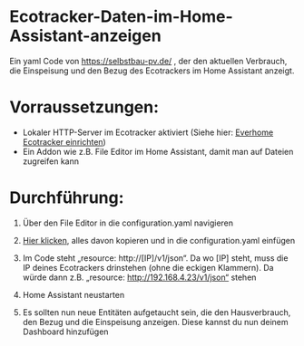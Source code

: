 # Ecotracker-Daten-im-Home-Assistant-anzeigen
Ein yaml Code von https://selbstbau-pv.de/ , der den aktuellen Verbrauch, die Einspeisung und den Bezug des Ecotrackers im Home Assistant anzeigt.

# Vorraussetzungen:
- Lokaler HTTP-Server im Ecotracker aktiviert (Siehe hier: [Everhome Ecotracker einrichten](https://selbstbau-pv.de/wiki/everhome-ecotracker-einrichten-smart-micro-solar/))
- Ein Addon wie z.B. File Editor im Home Assistant, damit man auf Dateien zugreifen kann

# Durchführung:
1. Über den File Editor in die configuration.yaml navigieren
   
2. [Hier klicken](https://selbstbau-pv.de/wp-content/uploads/2024/08/Ecotracker-Code.txt), alles davon kopieren und in die configuration.yaml einfügen
   
3. Im Code steht „resource: http://[IP]/v1/json“. Da wo [IP] steht,  muss die IP deines Ecotrackers drinstehen (ohne die eckigen Klammern). Da würde dann z.B. „resource: http://192.168.4.23/v1/json“ stehen
   
4. Home Assistant neustarten
   
5. Es sollten nun neue Entitäten aufgetaucht sein, die den Hausverbrauch, den Bezug und die Einspeisung anzeigen. Diese kannst du nun deinem Dashboard hinzufügen
